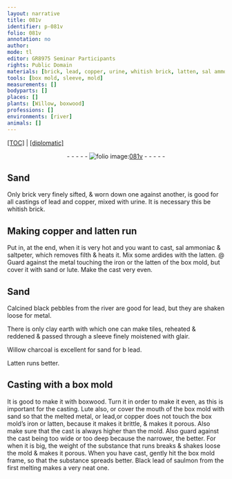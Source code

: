 ```yaml
---
layout: narrative
title: 081v
identifier: p-081v
folio: 081v
annotation: no
author:
mode: tl
editor: GR8975 Seminar Participants
rights: Public Domain
materials: [brick, lead, copper, urine, whitish brick, latten, sal ammoniac, saltpeter, filth, ardides, metal, iron, sand, lute, Calcined black pebbles from the river, clay earth with which one can make tiles, tiles, glair, Willow charcoal, Latten, boxwood, Lute, Black lead of saulmon]
tools: [box mold, sleeve, mold]
measurements: []
bodyparts: []
places: []
plants: [Willow, boxwood]
professions: []
environments: [river]
animals: []
---
```


<p><a href="{{ site.baseurl }}/translation/">[TOC]</a> | <a href="{{ site.baseurl }}/texts/p-081v_tc/" target="_blank">[diplomatic]</a></p><div class="folio" align="center">- - - - - <a href="http://gallica.bnf.fr/ark:/12148/btv1b10500001g/f168.image" target="_blank"><img src="https://cu-mkp.github.io/2017-workshop-edition/assets/photo-icon.png" alt="folio image: " style="display:inline-block; margin-bottom:-3px;"/>081v</a> - - - - - </div>  
  

## Sand

 
Only <span class="m">brick</span> very finely sifted, & worn down one against another, is good for all castings of <span class="m">lead</span> and <span class="m">copper</span>, mixed with <span class="m">urine</span>. It is necessary this be <span class="m">whitish brick</span>.
 
 
  

## Making <span class="m">copper</span> and <span class="m">latten</span> run

 
Put in, at the end, when it is very hot and you want to cast, <span class="m">sal ammoniac</span> & <span class="m">saltpeter</span>, which removes <span class="m">filth</span> & heats it. Mix some <span class="m">ardides</span> with the <span class="m">latten</span>. @ Guard against the <span class="m">metal</span> touching the <span class="m">iron</span> or the <span class="m">latten</span> of the <span class="tl">box mold</span>, but cover it with <span class="m">sand</span> or <span class="m">lute</span>. Make the cast very even.
 
 
  

## Sand

 
<span class="m">Calcined black pebbles from the <span class="env">river</span></span> are good for <span class="m">lead</span>, but they are shaken loose for <span class="m">metal</span>.
 
There is only <span class="del"><span class="ill"></span></span> <span class="m">clay earth with which one can make <span class="m">tiles</span></span>, reheated & reddened & passed through a <span class="tl">sleeve</span> finely moistened with <span class="m">glair</span>.
 
<span class="m"><span class="pa">Willow</span> charcoal</span> is excellent for sand for <span class="del">b</span> <span class="m">lead</span>.
 
<span class="m">Latten</span> runs better.
 
 
  

## Casting with a <span class="tl">box mold</span>

 
It is good to make it with <span class="m"><span class="pa">boxwood</span></span>. Turn it in order to make it even, as this is important for the casting. <span class="m">Lute</span> also, or cover the mouth of the <span class="tl">box mold</span> with sand so that the melted <span class="m">metal</span>, or <span class="m">lead</span>,or <span class="m">copper</span> does not touch the <span class="tl">box mold</span>’s <span class="m">iron</span> or <span class="m">latten</span>, because it makes it brittle, & makes it porous. Also make sure that the cast is always higher than the <span class="tl">mold</span>. Also guard against the cast being too wide or too deep because the narrower, the better. For when it is big, the weight of the substance that runs breaks & shakes loose the <span class="tl">mold</span> & makes it porous. When you have cast, gently hit the <span class="tl">box mold</span> frame, so that the substance spreads better. <span class="m">Black lead of saulmon</span> from the first melting makes a very neat one.
 
